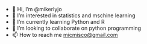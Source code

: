 - 👋 Hi, I’m @mikerlyjo
- 👀 I’m interested in statistics and mschine learning
- 🌱 I’m currently learning Python and R
- 💞️ I’m looking to collaborate on python programming
- 📫 How to reach me micmisco@gmail.com

<!---
mikerlyjo/mikerlyjo is a ✨ special ✨ repository because its `README.md` (this file) appears on your GitHub profile.
You can click the Preview link to take a look at your changes.
--->
